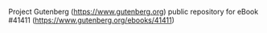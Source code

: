 Project Gutenberg (https://www.gutenberg.org) public repository for eBook #41411 (https://www.gutenberg.org/ebooks/41411)
